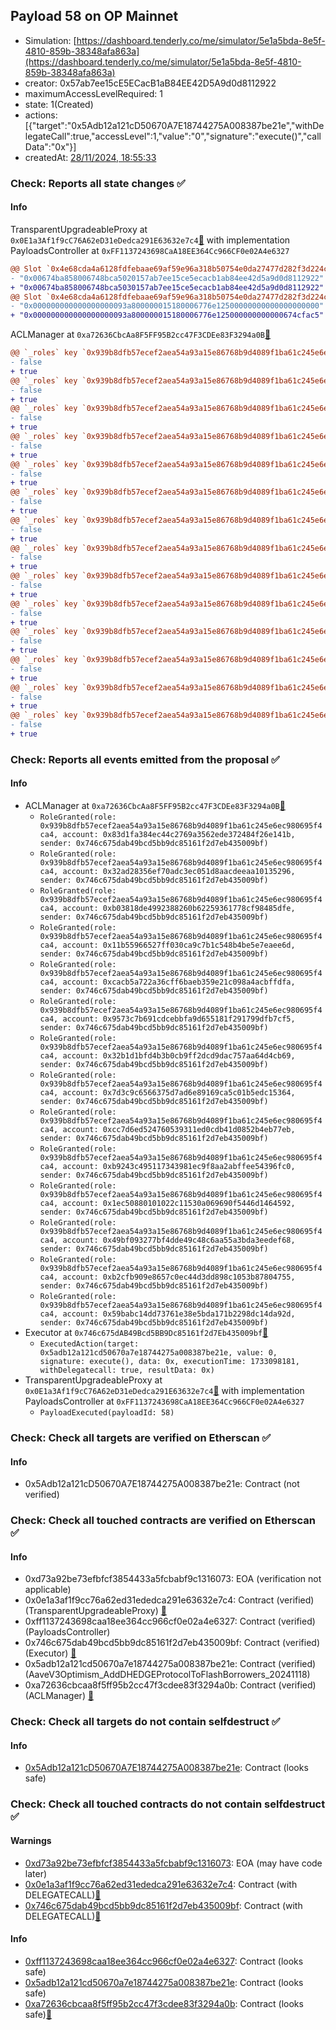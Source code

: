 ## Payload 58 on OP Mainnet

- Simulation: [https://dashboard.tenderly.co/me/simulator/5e1a5bda-8e5f-4810-859b-38348afa863a](https://dashboard.tenderly.co/me/simulator/5e1a5bda-8e5f-4810-859b-38348afa863a)
- creator: 0x57ab7ee15cE5ECacB1aB84EE42D5A9d0d8112922
- maximumAccessLevelRequired: 1
- state: 1(Created)
- actions: [{"target":"0x5Adb12a121cD50670A7E18744275A008387be21e","withDelegateCall":true,"accessLevel":1,"value":"0","signature":"execute()","callData":"0x"}]
- createdAt: [28/11/2024, 18:55:33](https://optimistic.etherscan.io/tx/0x305ed1f5fa95f0036e98932e0a2378ea0f43787605f8d9cb4bcb1839f3895136)

### Check: Reports all state changes :white_check_mark:

#### Info


TransparentUpgradeableProxy at `0x0E1a3Af1f9cC76A62eD31eDedca291E63632e7c4`[:ghost:](https://github.com/bgd-labs/aave-address-book "GovernanceV3Optimism.PAYLOADS_CONTROLLER") with implementation PayloadsController at `0xFF1137243698CaA18EE364Cc966CF0e02A4e6327`
```diff
@@ Slot `0x4e68cda4a6128fdfebaae69af59e96a318b50754e0da27477d282f3d224cc4fd` @@
- "0x00674ba858006748bca5020157ab7ee15ce5ecacb1ab84ee42d5a9d0d8112922"
+ "0x00674ba858006748bca5030157ab7ee15ce5ecacb1ab84ee42d5a9d0d8112922"
@@ Slot `0x4e68cda4a6128fdfebaae69af59e96a318b50754e0da27477d282f3d224cc4fe` @@
- "0x000000000000000000093a800000015180006776e12500000000000000000000"
+ "0x000000000000000000093a800000015180006776e125000000000000674cfac5"
```

ACLManager at `0xa72636CbcAa8F5FF95B2cc47F3CDEe83F3294a0B`[:ghost:](https://github.com/bgd-labs/aave-address-book "AaveV3Optimism.ACL_MANAGER")
```diff
@@ `_roles` key `0x939b8dfb57ecef2aea54a93a15e86768b9d4089f1ba61c245e6ec980695f4ca4.members.0x11b55966527ff030ca9c7b1c548b4be5e7eaee6d` @@
- false
+ true
@@ `_roles` key `0x939b8dfb57ecef2aea54a93a15e86768b9d4089f1ba61c245e6ec980695f4ca4.members.0x1ec50880101022c11530a069690f5446d1464592` @@
- false
+ true
@@ `_roles` key `0x939b8dfb57ecef2aea54a93a15e86768b9d4089f1ba61c245e6ec980695f4ca4.members.0x32ad28356ef70adc3ec051d8aacdeeaa10135296` @@
- false
+ true
@@ `_roles` key `0x939b8dfb57ecef2aea54a93a15e86768b9d4089f1ba61c245e6ec980695f4ca4.members.0x32b1d1bfd4b3b0cb9ff2dcd9dac757aa64d4cb69` @@
- false
+ true
@@ `_roles` key `0x939b8dfb57ecef2aea54a93a15e86768b9d4089f1ba61c245e6ec980695f4ca4.members.0x49bf093277bf4dde49c48c6aa55a3bda3eedef68` @@
- false
+ true
@@ `_roles` key `0x939b8dfb57ecef2aea54a93a15e86768b9d4089f1ba61c245e6ec980695f4ca4.members.0x59babc14dd73761e38e5bda171b2298dc14da92d` @@
- false
+ true
@@ `_roles` key `0x939b8dfb57ecef2aea54a93a15e86768b9d4089f1ba61c245e6ec980695f4ca4.members.0x7d3c9c6566375d7ad6e89169ca5c01b5edc15364` @@
- false
+ true
@@ `_roles` key `0x939b8dfb57ecef2aea54a93a15e86768b9d4089f1ba61c245e6ec980695f4ca4.members.0x83d1fa384ec44c2769a3562ede372484f26e141b` @@
- false
+ true
@@ `_roles` key `0x939b8dfb57ecef2aea54a93a15e86768b9d4089f1ba61c245e6ec980695f4ca4.members.0x9573c7b691cdcebbfa9d655181f291799dfb7cf5` @@
- false
+ true
@@ `_roles` key `0x939b8dfb57ecef2aea54a93a15e86768b9d4089f1ba61c245e6ec980695f4ca4.members.0xb03818de4992388260b62259361778cf98485dfe` @@
- false
+ true
@@ `_roles` key `0x939b8dfb57ecef2aea54a93a15e86768b9d4089f1ba61c245e6ec980695f4ca4.members.0xb2cfb909e8657c0ec44d3dd898c1053b87804755` @@
- false
+ true
@@ `_roles` key `0x939b8dfb57ecef2aea54a93a15e86768b9d4089f1ba61c245e6ec980695f4ca4.members.0xb9243c495117343981ec9f8aa2abffee54396fc0` @@
- false
+ true
@@ `_roles` key `0x939b8dfb57ecef2aea54a93a15e86768b9d4089f1ba61c245e6ec980695f4ca4.members.0xcacb5a722a36cff6baeb359e21c098a4acbffdfa` @@
- false
+ true
@@ `_roles` key `0x939b8dfb57ecef2aea54a93a15e86768b9d4089f1ba61c245e6ec980695f4ca4.members.0xcc7d6ed524760539311ed0cdb41d0852b4eb77eb` @@
- false
+ true
```


### Check: Reports all events emitted from the proposal :white_check_mark:

#### Info

- ACLManager at `0xa72636CbcAa8F5FF95B2cc47F3CDEe83F3294a0B`[:ghost:](https://github.com/bgd-labs/aave-address-book "AaveV3Optimism.ACL_MANAGER")
  - `RoleGranted(role: 0x939b8dfb57ecef2aea54a93a15e86768b9d4089f1ba61c245e6ec980695f4ca4, account: 0x83d1fa384ec44c2769a3562ede372484f26e141b, sender: 0x746c675dab49bcd5bb9dc85161f2d7eb435009bf)`
  - `RoleGranted(role: 0x939b8dfb57ecef2aea54a93a15e86768b9d4089f1ba61c245e6ec980695f4ca4, account: 0x32ad28356ef70adc3ec051d8aacdeeaa10135296, sender: 0x746c675dab49bcd5bb9dc85161f2d7eb435009bf)`
  - `RoleGranted(role: 0x939b8dfb57ecef2aea54a93a15e86768b9d4089f1ba61c245e6ec980695f4ca4, account: 0xb03818de4992388260b62259361778cf98485dfe, sender: 0x746c675dab49bcd5bb9dc85161f2d7eb435009bf)`
  - `RoleGranted(role: 0x939b8dfb57ecef2aea54a93a15e86768b9d4089f1ba61c245e6ec980695f4ca4, account: 0x11b55966527ff030ca9c7b1c548b4be5e7eaee6d, sender: 0x746c675dab49bcd5bb9dc85161f2d7eb435009bf)`
  - `RoleGranted(role: 0x939b8dfb57ecef2aea54a93a15e86768b9d4089f1ba61c245e6ec980695f4ca4, account: 0xcacb5a722a36cff6baeb359e21c098a4acbffdfa, sender: 0x746c675dab49bcd5bb9dc85161f2d7eb435009bf)`
  - `RoleGranted(role: 0x939b8dfb57ecef2aea54a93a15e86768b9d4089f1ba61c245e6ec980695f4ca4, account: 0x9573c7b691cdcebbfa9d655181f291799dfb7cf5, sender: 0x746c675dab49bcd5bb9dc85161f2d7eb435009bf)`
  - `RoleGranted(role: 0x939b8dfb57ecef2aea54a93a15e86768b9d4089f1ba61c245e6ec980695f4ca4, account: 0x32b1d1bfd4b3b0cb9ff2dcd9dac757aa64d4cb69, sender: 0x746c675dab49bcd5bb9dc85161f2d7eb435009bf)`
  - `RoleGranted(role: 0x939b8dfb57ecef2aea54a93a15e86768b9d4089f1ba61c245e6ec980695f4ca4, account: 0x7d3c9c6566375d7ad6e89169ca5c01b5edc15364, sender: 0x746c675dab49bcd5bb9dc85161f2d7eb435009bf)`
  - `RoleGranted(role: 0x939b8dfb57ecef2aea54a93a15e86768b9d4089f1ba61c245e6ec980695f4ca4, account: 0xcc7d6ed524760539311ed0cdb41d0852b4eb77eb, sender: 0x746c675dab49bcd5bb9dc85161f2d7eb435009bf)`
  - `RoleGranted(role: 0x939b8dfb57ecef2aea54a93a15e86768b9d4089f1ba61c245e6ec980695f4ca4, account: 0xb9243c495117343981ec9f8aa2abffee54396fc0, sender: 0x746c675dab49bcd5bb9dc85161f2d7eb435009bf)`
  - `RoleGranted(role: 0x939b8dfb57ecef2aea54a93a15e86768b9d4089f1ba61c245e6ec980695f4ca4, account: 0x1ec50880101022c11530a069690f5446d1464592, sender: 0x746c675dab49bcd5bb9dc85161f2d7eb435009bf)`
  - `RoleGranted(role: 0x939b8dfb57ecef2aea54a93a15e86768b9d4089f1ba61c245e6ec980695f4ca4, account: 0x49bf093277bf4dde49c48c6aa55a3bda3eedef68, sender: 0x746c675dab49bcd5bb9dc85161f2d7eb435009bf)`
  - `RoleGranted(role: 0x939b8dfb57ecef2aea54a93a15e86768b9d4089f1ba61c245e6ec980695f4ca4, account: 0xb2cfb909e8657c0ec44d3dd898c1053b87804755, sender: 0x746c675dab49bcd5bb9dc85161f2d7eb435009bf)`
  - `RoleGranted(role: 0x939b8dfb57ecef2aea54a93a15e86768b9d4089f1ba61c245e6ec980695f4ca4, account: 0x59babc14dd73761e38e5bda171b2298dc14da92d, sender: 0x746c675dab49bcd5bb9dc85161f2d7eb435009bf)`
- Executor at `0x746c675dAB49Bcd5BB9Dc85161f2d7Eb435009bf`[:ghost:](https://github.com/bgd-labs/aave-address-book "AaveV3Optimism.ACL_ADMIN, GovernanceV3Optimism.EXECUTOR_LVL_1")
  - `ExecutedAction(target: 0x5adb12a121cd50670a7e18744275a008387be21e, value: 0, signature: execute(), data: 0x, executionTime: 1733098181, withDelegatecall: true, resultData: 0x)`
- TransparentUpgradeableProxy at `0x0E1a3Af1f9cC76A62eD31eDedca291E63632e7c4`[:ghost:](https://github.com/bgd-labs/aave-address-book "GovernanceV3Optimism.PAYLOADS_CONTROLLER") with implementation PayloadsController at `0xFF1137243698CaA18EE364Cc966CF0e02A4e6327`
  - `PayloadExecuted(payloadId: 58)`

### Check: Check all targets are verified on Etherscan :white_check_mark:

#### Info

- 0x5Adb12a121cD50670A7E18744275A008387be21e: Contract (not verified) 

### Check: Check all touched contracts are verified on Etherscan :white_check_mark:

#### Info

- 0xd73a92be73efbfcf3854433a5fcbabf9c1316073: EOA (verification not applicable)
- 0x0e1a3af1f9cc76a62ed31ededca291e63632e7c4: Contract (verified) (TransparentUpgradeableProxy) [:ghost:](https://github.com/bgd-labs/aave-address-book "GovernanceV3Optimism.PAYLOADS_CONTROLLER")
- 0xff1137243698caa18ee364cc966cf0e02a4e6327: Contract (verified) (PayloadsController) 
- 0x746c675dab49bcd5bb9dc85161f2d7eb435009bf: Contract (verified) (Executor) [:ghost:](https://github.com/bgd-labs/aave-address-book "AaveV3Optimism.ACL_ADMIN, GovernanceV3Optimism.EXECUTOR_LVL_1")
- 0x5adb12a121cd50670a7e18744275a008387be21e: Contract (verified) (AaveV3Optimism_AddDHEDGEProtocolToFlashBorrowers_20241118) 
- 0xa72636cbcaa8f5ff95b2cc47f3cdee83f3294a0b: Contract (verified) (ACLManager) [:ghost:](https://github.com/bgd-labs/aave-address-book "AaveV3Optimism.ACL_MANAGER")

### Check: Check all targets do not contain selfdestruct :white_check_mark:

#### Info

- [0x5Adb12a121cD50670A7E18744275A008387be21e](https://optimistic.etherscan.io/address/0x5Adb12a121cD50670A7E18744275A008387be21e): Contract (looks safe)

### Check: Check all touched contracts do not contain selfdestruct :white_check_mark:

#### Warnings

- [0xd73a92be73efbfcf3854433a5fcbabf9c1316073](https://optimistic.etherscan.io/address/0xd73a92be73efbfcf3854433a5fcbabf9c1316073): EOA (may have code later)
- [0x0e1a3af1f9cc76a62ed31ededca291e63632e7c4](https://optimistic.etherscan.io/address/0x0e1a3af1f9cc76a62ed31ededca291e63632e7c4): Contract (with DELEGATECALL)[:ghost:](https://github.com/bgd-labs/aave-address-book "GovernanceV3Optimism.PAYLOADS_CONTROLLER")
- [0x746c675dab49bcd5bb9dc85161f2d7eb435009bf](https://optimistic.etherscan.io/address/0x746c675dab49bcd5bb9dc85161f2d7eb435009bf): Contract (with DELEGATECALL)[:ghost:](https://github.com/bgd-labs/aave-address-book "AaveV3Optimism.ACL_ADMIN, GovernanceV3Optimism.EXECUTOR_LVL_1")

#### Info

- [0xff1137243698caa18ee364cc966cf0e02a4e6327](https://optimistic.etherscan.io/address/0xff1137243698caa18ee364cc966cf0e02a4e6327): Contract (looks safe)
- [0x5adb12a121cd50670a7e18744275a008387be21e](https://optimistic.etherscan.io/address/0x5adb12a121cd50670a7e18744275a008387be21e): Contract (looks safe)
- [0xa72636cbcaa8f5ff95b2cc47f3cdee83f3294a0b](https://optimistic.etherscan.io/address/0xa72636cbcaa8f5ff95b2cc47f3cdee83f3294a0b): Contract (looks safe)[:ghost:](https://github.com/bgd-labs/aave-address-book "AaveV3Optimism.ACL_MANAGER")

